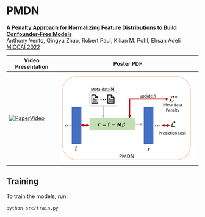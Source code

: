 # PMDN
[**A Penalty Approach for Normalizing Feature Distributions to Build Confounder-Free Models**](https://arxiv.org/abs/2207.04607)\
Anthony Vento, Qingyu Zhao, Robert Paul, Kilian M. Pohl, Ehsan Adeli\
[MICCAI 2022](https://conferences.miccai.org/2022/en/)

| Video Presentation                                                                                                | Poster PDF                                                                                                |
|------------------------------------------------------------------------------------------------------------|--------------------------------------------------------------------------------------------------------------------|
| [![PaperVideo](https://img.youtube.com/vi/qe-Py6BqCO4/hqdefault.jpg)](https://www.youtube.com/watch?v=qe-Py6BqCO4) | [![PosterPDF](./figures/PMDN_diagram.png)](https://drive.google.com/file/d/1zGk1lOPvs2IdNmWxs08QeIG6tkAao-6h/view?usp=sharing) |

## Training
To train the models, run:

```train
python src/train.py
```

